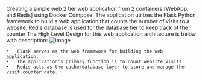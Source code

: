 Creating a simple web 2 tier web application from 2 containers [WebApp, and Redis] using Docker Compose.
The application utilizes the Flask Python framework to build a web application that counts the number of visits to a website.
Redis database is used for the database tier to keep track of the counter
The High Level Design for this web application architecture is below with description:
<img alt="image" src="https://github.com/user-attachments/assets/2c3d311b-9a97-4f4b-8046-828f0fbbe5c8" />

	•	Flask serves as the web framework for building the web application.
	•	The application’s primary function is to count website visits.
	•	Redis acts as the cache/database layer to store and manage the visit counter data.
